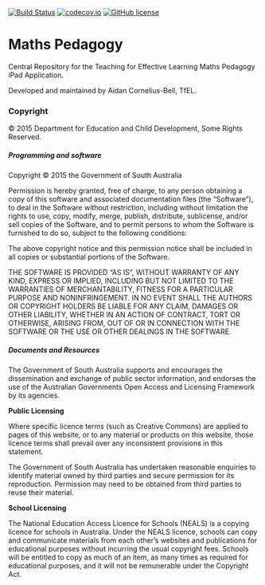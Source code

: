 [![Build Status](https://travis-ci.org/TfEL/TfEL-Maths-Pedagogy.svg)](https://travis-ci.org/TfEL/TfEL-Maths-Pedagogy)
[![codecov.io](https://codecov.io/github/TfEL/TfEL-Maths-Pedagogy/coverage.svg?branch=master)](https://codecov.io/github/TfEL/TfEL-Maths-Pedagogy?branch=master)
[![GitHub license](https://img.shields.io/badge/license-MIT-lightgrey.svg)](https://github.com/TfEL/TfEL-Maths-Pedagogy/blob/master/LICENSE)

# Maths Pedagogy

Central Repository for the Teaching for Effective Learning Maths Pedagogy iPad Application.

Developed and maintained by Aidan Cornelius-Bell, TfEL.

### Copyright

© 2015 Department for Education and Child Development, Some Rights Reserved.

##### Programming and software

Copyright © 2015 the Government of South Australia

Permission is hereby granted, free of charge, to any person obtaining a copy of this software and associated documentation files (the “Software”), to deal in the Software without restriction, including without limitation the rights to use, copy, modify, merge, publish, distribute, sublicense, and/or sell copies of the Software, and to permit persons to whom the Software is furnished to do so, subject to the following conditions:

The above copyright notice and this permission notice shall be included in all copies or substantial portions of the Software.

THE SOFTWARE IS PROVIDED “AS IS”, WITHOUT WARRANTY OF ANY KIND, EXPRESS OR IMPLIED, INCLUDING BUT NOT LIMITED TO THE WARRANTIES OF MERCHANTABILITY, FITNESS FOR A PARTICULAR PURPOSE AND NONINFRINGEMENT. IN NO EVENT SHALL THE AUTHORS OR COPYRIGHT HOLDERS BE LIABLE FOR ANY CLAIM, DAMAGES OR OTHER LIABILITY, WHETHER IN AN ACTION OF CONTRACT, TORT OR OTHERWISE, ARISING FROM, OUT OF OR IN CONNECTION WITH THE SOFTWARE OR THE USE OR OTHER DEALINGS IN THE SOFTWARE.

##### Documents and Resources

The Government of South Australia supports and encourages the dissemination and exchange of public sector information, and endorses the use of the Australian Governments Open Access and Licensing Framework by its agencies.

**Public Licensing**

Where specific licence terms (such as Creative Commons) are applied to pages of this website, or to any material or products on this website, those licence terms shall prevail over any inconsistent provisions in this statement.

The Government of South Australia has undertaken reasonable enquiries to identify material owned by third parties and secure permission for its reproduction. Permission may need to be obtained from third parties to reuse their material.

**School Licensing**

The National Education Access Licence for Schools (NEALS) is a copying licence for schools in Australia. Under the NEALS licence, schools can copy and communicate materials from each other’s websites and publications for educational purposes without incurring the usual copyright fees. Schools will be entitled to copy as much of an item, as many times as required for educational purposes, and it will not be remunerable under the Copyright Act.  

